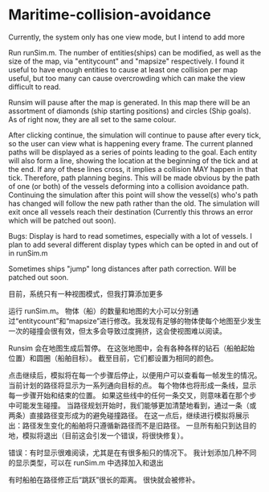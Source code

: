 # Maritime-collision-avoidance

Currently, the system only has one view mode, but I intend to add more

Run runSim.m. The number of entities(ships) can be modified, as well as the size of the map, via "entitycount" and "mapsize" respectively. I found it useful to have enough entities to cause at least one collision per map useful, but too many can cause overcrowding which can make the view difficult to read. 

Runsim will pause after the map is generated. In this map there will be an assortment of diamonds (ship starting positions) and circles (Ship goals). As of right now, they are all set to the same colour. 

After clicking continue, the simulation will continue to pause after every tick, so the user can view what is happening every frame. The current planned paths will be displayed as a series of points leading to the goal. Each entity will also form a line, showing the location at the beginning of the tick and at the end. If any of these lines cross, it implies a collision MAY happen in that tick. Therefore, path planning begins. This will be made obvious by the path of one (or both) of the vessels deforming into a collision avoidance path. Continuing the simulation after this point will show the vessel(s) who's path has changed will follow the new path rather than the old. The simulation will exit once all vessels reach their destination (Currently this throws an error which will be patched out soon).

Bugs: Display is hard to read sometimes, especially with a lot of vessels. I plan to add several different display types which can be opted in and out of in runSim.m

Sometimes ships "jump" long distances after path correction. Will be patched out soon.

目前，系统只有一种视图模式，但我打算添加更多

运行 runSim.m。 物体（船）的数量和地图的大小可以分别通过“entitycount”和“mapsize”进行修改。我发现有足够的物体使每个地图至少发生一次的碰撞会很有效，但太多会导致过度拥挤，这会使视图难以阅读。

Runsim 会在地图生成后暂停。 在这张地图中，会有各种各样的钻石（船舶起始位置）和圆圈（船舶目标）。 截至目前，它们都设置为相同的颜色。

点击继续后，模拟将在每一个步骤后停止，以便用户可以查看每一帧发生的情况。 当前计划的路径将显示为一系列通向目标的点。 每个物体也将形成一条线，显示每一步骤开始和结束的位置。 如果这些线中的任何一条交叉，则意味着在那个步中可能发生碰撞。 当路径规划开始时，我们能够更加清楚地看到，通过一条（或两条）直接路径变形成为的避免碰撞路径。 在这一点后，继续进行模拟将展示出：路径发生变化的船舶将只遵循新路径而不是旧路径。 一旦所有船只到达目的地，模拟将退出（目前这会引发一个错误，将很快修复）。

错误：有时显示很难阅读，尤其是在有很多船只的情况下。 我计划添加几种不同的显示类型，可以在 runSim.m 中选择加入和退出

有时船舶在路径修正后“跳跃”很长的距离。 很快就会被修补。
